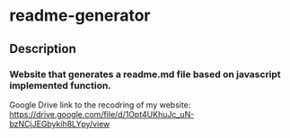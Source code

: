 # readme-generator

## Description
### Website that generates a readme.md file based on javascript implemented function.

Google Drive link to the recodring of my website: https://drive.google.com/file/d/1Opt4UKhuJc_uN-bzNCjJEGbykih8LYpy/view
